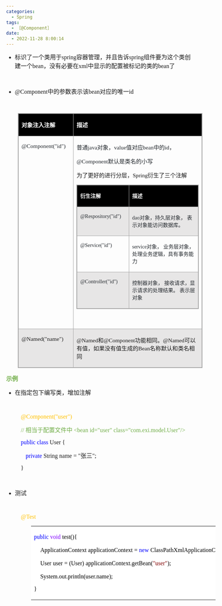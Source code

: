 ```yaml
---
categories:
  - Spring
tags:
  - ［@Component］
date:
  - 2022-11-28 8:00:14
---
```


<ul style="list-style-type:disc">
    <li><span style="font-size:12.0pt"><span
                style="font-family:&quot;Microsoft YaHei UI&quot;">标识了一个类用于</span></span><span
            style="font-size:12.0pt"><span style="font-family:&quot;Comic Sans MS&quot;">spring</span></span><span
            style="font-size:12.0pt"><span
                style="font-family:&quot;Microsoft YaHei UI&quot;">容器管理，并且告诉</span></span><span
            style="font-size:12.0pt"><span style="font-family:&quot;Comic Sans MS&quot;">spring</span></span><span
            style="font-size:12.0pt"><span
                style="font-family:&quot;Microsoft YaHei UI&quot;">组件要为这个类创建一个</span></span><span
            style="font-size:12.0pt"><span style="font-family:&quot;Comic Sans MS&quot;">bean</span></span><span
            style="font-size:12.0pt"><span style="font-family:&quot;Microsoft YaHei UI&quot;">，没有必要在</span></span><span
            style="font-size:12.0pt"><span style="font-family:&quot;Comic Sans MS&quot;">xml</span></span><span
            style="font-size:12.0pt"><span
                style="font-family:&quot;Microsoft YaHei UI&quot;">中显示的配置被标记的类的</span></span><span
            style="font-size:12.0pt"><span style="font-family:&quot;Comic Sans MS&quot;">bean</span></span><span
            style="font-size:12.0pt"><span style="font-family:&quot;Microsoft YaHei UI&quot;">了</span></span></li>
</ul>
<p><span style="font-size:12.0pt"><span style="font-family:&quot;Microsoft YaHei UI&quot;">&nbsp;</span></span></p>
<ul style="list-style-type:disc">
    <li><span style="font-size:12.0pt"><span style="font-family:&quot;Comic Sans MS&quot;">@C</span></span><span
            style="font-size:12.0pt"><span style="font-family:&quot;Comic Sans MS&quot;">omponent</span></span><span
            style="font-size:12.0pt"><span style="font-family:&quot;Microsoft YaHei UI&quot;">中的参数表示该</span></span><span
            style="font-size:12.0pt"><span style="font-family:&quot;Comic Sans MS&quot;">bean</span></span><span
            style="font-size:12.0pt"><span style="font-family:&quot;Microsoft YaHei UI&quot;">对应的唯一</span></span><span
            style="font-size:12.0pt"><span style="font-family:&quot;Comic Sans MS&quot;">id</span></span></li>
</ul>
<p><span style="font-size:12.0pt"><span style="font-family:&quot;Microsoft YaHei&quot;">&nbsp;</span></span></p>
<table summary="" cellspacing="0"
    style="border-collapse:collapse; border-color:#a3a3a3; border-style:solid; border-width:1px; margin-left:32px"
    class=" cke_show_border">
    <tbody>
        <tr>
            <td
                style="background-color:black; border-bottom:1px solid #a3a3a3; border-left:1px solid #a3a3a3; border-right:1px solid #a3a3a3; border-top:1px solid #a3a3a3; vertical-align:top; width:1.6361in">
                <p><span style="font-size:11.5pt"><span style="font-family:&quot;Microsoft YaHei UI&quot;"><span
                                style="color:white"><strong>对象注入注解</strong></span></span></span></p>
            </td>
            <td
                style="background-color:black; border-bottom:1px solid #a3a3a3; border-left:1px solid #a3a3a3; border-right:1px solid #a3a3a3; border-top:1px solid #a3a3a3; vertical-align:top; width:6.2in">
                <p><span style="font-size:11.5pt"><span style="font-family:&quot;Microsoft YaHei UI&quot;"><span
                                style="color:white"><strong>描述</strong></span></span></span></p>
            </td>
        </tr>
        <tr>
            <td
                style="border-bottom:1px solid #a3a3a3; border-left:1px solid #a3a3a3; border-right:1px solid #a3a3a3; border-top:1px solid #a3a3a3; vertical-align:top; width:1.6361in">
                <p><span style="font-size:11.5pt"><span style="font-family:&quot;Comic Sans MS&quot;"><span
                                style="color:#24292e">@Component("id")</span></span></span></p>
            </td>
            <td
                style="border-bottom:1px solid #a3a3a3; border-left:1px solid #a3a3a3; border-right:1px solid #a3a3a3; border-top:1px solid #a3a3a3; vertical-align:top; width:6.2in">
                <p><span style="font-size:11.5pt"><span style="color:#24292e"><span
                                style="font-family:&quot;Microsoft YaHei UI&quot;">普通</span><span
                                style="font-family:&quot;Comic Sans MS&quot;">java</span><span
                                style="font-family:&quot;Microsoft YaHei UI&quot;">对象，</span><span
                                style="font-family:&quot;Comic Sans MS&quot;">value</span><span
                                style="font-family:&quot;Microsoft YaHei UI&quot;">值对应</span><span
                                style="font-family:&quot;Comic Sans MS&quot;">bean</span><span
                                style="font-family:&quot;Microsoft YaHei UI&quot;">中的</span><span
                                style="font-family:&quot;Comic Sans MS&quot;">id</span><span
                                style="font-family:&quot;Microsoft YaHei UI&quot;">，</span></span></span></p>
                <p><span style="font-size:11.5pt"><span style="color:#24292e"><span
                                style="font-family:&quot;Comic Sans MS&quot;">@Component</span><span
                                style="font-family:&quot;Microsoft YaHei UI&quot;">默认是类名的小写</span></span></span></p>
                <p><span style="font-size:11.5pt"><span
                            style="font-family:&quot;Microsoft YaHei UI&quot;">为了更好的进行分层，</span><span
                            style="font-family:&quot;Comic Sans MS&quot;">Spring</span><span
                            style="font-family:&quot;Microsoft YaHei UI&quot;">衍生了三个注解</span></span></p>
                <table summary="" cellspacing="0"
                    style="border-collapse:collapse; border-color:#a3a3a3; border-style:solid; border-width:1px;"
                    class=" cke_show_border">
                    <tbody>
                        <tr>
                            <td
                                style="background-color:black; border-bottom:1px solid #a3a3a3; border-left:1px solid #a3a3a3; border-right:1px solid #a3a3a3; border-top:1px solid #a3a3a3; vertical-align:top; width:1.5263in">
                                <p><span style="font-size:10.5pt"><span
                                            style="font-family:&quot;Microsoft YaHei UI&quot;"><span
                                                style="color:white"><strong>衍生注解</strong></span></span></span></p>
                            </td>
                            <td
                                style="background-color:black; border-bottom:1px solid #a3a3a3; border-left:1px solid #a3a3a3; border-right:1px solid #a3a3a3; border-top:1px solid #a3a3a3; vertical-align:top; width:3.959in">
                                <p><span style="font-size:10.5pt"><span
                                            style="font-family:&quot;Microsoft YaHei UI&quot;"><span
                                                style="color:white"><strong>描述</strong></span></span></span></p>
                            </td>
                        </tr>
                        <tr>
                            <td
                                style="background-color:#e7e6e6; border-bottom:1px solid #a3a3a3; border-left:1px solid #a3a3a3; border-right:1px solid #a3a3a3; border-top:1px solid #a3a3a3; vertical-align:top; width:1.5263in">
                                <p><span style="font-size:10.5pt"><span
                                            style="font-family:&quot;Comic Sans MS&quot;"><span
                                                style="color:#24292e">@Respository("id")</span></span></span></p>
                            </td>
                            <td
                                style="background-color:#e7e6e6; border-bottom:1px solid #a3a3a3; border-left:1px solid #a3a3a3; border-right:1px solid #a3a3a3; border-top:1px solid #a3a3a3; vertical-align:top; width:3.959in">
                                <p><span style="font-size:10.5pt"><span style="color:#24292e"><span
                                                style="font-family:&quot;Comic Sans MS&quot;">dao</span><span
                                                style="font-family:&quot;Microsoft YaHei UI&quot;">对象，持久层对象，
                                                表示对象能访问数据库。</span></span></span></p>
                            </td>
                        </tr>
                        <tr>
                            <td
                                style="border-bottom:1px solid #a3a3a3; border-left:1px solid #a3a3a3; border-right:1px solid #a3a3a3; border-top:1px solid #a3a3a3; vertical-align:top; width:1.5263in">
                                <p><span style="font-size:10.5pt"><span
                                            style="font-family:&quot;Comic Sans MS&quot;"><span
                                                style="color:#24292e">@Service("id")</span></span></span></p>
                            </td>
                            <td
                                style="border-bottom:1px solid #a3a3a3; border-left:1px solid #a3a3a3; border-right:1px solid #a3a3a3; border-top:1px solid #a3a3a3; vertical-align:top; width:3.959in">
                                <p><span style="font-size:10.5pt"><span style="color:#24292e"><span
                                                style="font-family:&quot;Comic Sans MS&quot;">service</span><span
                                                style="font-family:&quot;Microsoft YaHei UI&quot;">对象， 业务层对象，
                                                处理业务逻辑，具有事务能力</span></span></span></p>
                            </td>
                        </tr>
                        <tr>
                            <td
                                style="background-color:#e7e6e6; border-bottom:1px solid #a3a3a3; border-left:1px solid #a3a3a3; border-right:1px solid #a3a3a3; border-top:1px solid #a3a3a3; vertical-align:top; width:1.5263in">
                                <p><span style="font-size:10.5pt"><span
                                            style="font-family:&quot;Comic Sans MS&quot;"><span
                                                style="color:#24292e">@Controller("id")</span></span></span></p>
                            </td>
                            <td
                                style="background-color:#e7e6e6; border-bottom:1px solid #a3a3a3; border-left:1px solid #a3a3a3; border-right:1px solid #a3a3a3; border-top:1px solid #a3a3a3; vertical-align:top; width:4.0284in">
                                <p><span style="font-size:10.5pt"><span
                                            style="font-family:&quot;Microsoft YaHei UI&quot;"><span
                                                style="color:#24292e">控制器对象， 接收请求，显示请求的处理结果。 表示层对象</span></span></span>
                                </p>
                            </td>
                        </tr>
                    </tbody>
                </table>
                <p><span style="font-size:11.5pt"><span
                            style="font-family:&quot;Microsoft YaHei&quot;">&nbsp;</span></span></p>
            </td>
        </tr>
        <tr>
            <td
                style="background-color:#e7e6e6; border-bottom:1px solid #a3a3a3; border-left:1px solid #a3a3a3; border-right:1px solid #a3a3a3; border-top:1px solid #a3a3a3; vertical-align:top; width:1.6361in">
                <p><span style="font-size:11.5pt"><span
                            style="font-family:&quot;Comic Sans MS&quot;">@Named("name")</span></span></p>
            </td>
            <td
                style="background-color:#e7e6e6; border-bottom:1px solid #a3a3a3; border-left:1px solid #a3a3a3; border-right:1px solid #a3a3a3; border-top:1px solid #a3a3a3; vertical-align:top; width:6.2in">
                <p><span style="font-size:11.5pt"><span style="font-family:&quot;Comic Sans MS&quot;">@Named</span><span
                            style="font-family:&quot;Microsoft YaHei UI&quot;">和</span><span
                            style="font-family:&quot;Comic Sans MS&quot;">@Component</span><span
                            style="font-family:&quot;Microsoft YaHei UI&quot;">功能相同。</span><span
                            style="font-family:&quot;Comic Sans MS&quot;">@Named</span><span
                            style="font-family:&quot;Microsoft YaHei UI&quot;">可以有值，如果没有值生成的</span><span
                            style="font-family:&quot;Comic Sans MS&quot;">Bean</span><span
                            style="font-family:&quot;Microsoft YaHei UI&quot;">名称默认和类名相同</span></span></p>
            </td>
        </tr>
    </tbody>
</table>
<p><span style="font-size:12.0pt"><span style="font-family:&quot;Microsoft YaHei UI&quot;"><span
                style="color:#70ad47"><strong>示例</strong></span></span></span></p>
<ul style="list-style-type:disc">
    <li><span style="font-size:12.0pt"><span
                style="font-family:&quot;Microsoft YaHei UI&quot;">在指定包下编写类，增加注解</span></span></li>
</ul>
<p><span style="font-size:12.0pt"><span style="font-family:&quot;Comic Sans MS&quot;">&nbsp;</span></span></p>
<p style="margin-left: 40px;"><span style="font-size:12.0pt"><span style="font-family:&quot;Comic Sans MS&quot;"><span
                style="color:#ffc000">@Component("user")</span></span></span></p>
<p style="margin-left: 40px;"><span style="font-size:12.0pt"><span style="color:#70ad47"><span
                style="font-family:&quot;Comic Sans MS&quot;">// </span><span
                style="font-family:&quot;Microsoft YaHei UI&quot;">相当于配置文件中</span><span
                style="font-family:&quot;Comic Sans MS&quot;"> &lt;bean id="user" class="</span><span
                style="font-family:&quot;Comic Sans MS&quot;">com.exi.model.User</span><span
                style="font-family:&quot;Comic Sans MS&quot;">"/&gt;</span></span></span></p>
<p style="margin-left: 40px;"><span style="font-size:12.0pt"><span style="font-family:&quot;Comic Sans MS&quot;"><span
                style="color:blue">public class</span> User {</span></span>​​​​​​​<br></p>
<p style="margin-left: 40px;"><span style="font-size:12.0pt">&nbsp;&nbsp; <span
            style="font-family:&quot;Comic Sans MS&quot;"><span style="color:blue">private</span></span><span
            style="font-family:&quot;Comic Sans MS&quot;"> String name = "</span><span
            style="font-family:&quot;Microsoft YaHei UI&quot;">张三</span><span
            style="font-family:&quot;Comic Sans MS&quot;">";</span></span></p>
<p style="margin-left: 40px;"><span style="font-size:12.0pt"><span
            style="font-family:&quot;Comic Sans MS&quot;">}</span></span></p>
<p><span style="font-size:12.0pt"><span style="font-family:&quot;Comic Sans MS&quot;">&nbsp;</span></span></p>
<ul style="list-style-type:disc">
    <li><span style="font-size:12.0pt"><span style="font-family:&quot;Microsoft YaHei UI&quot;">测试</span></span><span
            style="font-size:12.0pt"><span style="font-family:&quot;Microsoft YaHei UI&quot;"></span></span></li>
</ul>
<p><br></p>
<p style="margin-left: 40px;"><span style="font-size:12.0pt"><span style="font-family:&quot;Comic Sans MS&quot;"><span
                style="color:#ffc000">@Test</span></span></span></p>
<table summary="" cellspacing="0"
    style="border-collapse:collapse; border-color:#a3a3a3; border-style:solid; border-width:0px; margin-left:68px"
    class=" cke_show_border">
    <tbody>
        <tr>
            <td
                style="background-color:white; border-bottom:0px; border-left:0px; border-right:0px; border-top:0px; vertical-align:top; width:7.5868in">
                <p><span style="font-size:12.0pt"><span style="font-family:&quot;Comic Sans MS&quot;"><span
                                style="color:blue">public</span></span>&nbsp;<span
                            style="font-family:&quot;Comic Sans MS&quot;"><span
                                style="color:#8000ff">void</span></span>&nbsp;<span
                            style="font-family:&quot;Comic Sans MS&quot;"><span
                                style="color:black">test(){</span></span></span></p>
                <p><span style="font-size:12.0pt">&nbsp;&nbsp;&nbsp;&nbsp;<span
                            style="font-family:&quot;Comic Sans MS&quot;"><span
                                style="color:black">ApplicationContext</span></span>&nbsp;<span
                            style="font-family:&quot;Comic Sans MS&quot;"><span
                                style="color:black">applicationContext</span></span>&nbsp;<span
                            style="font-family:&quot;Comic Sans MS&quot;"><span
                                style="color:black">=</span></span>&nbsp;<span
                            style="font-family:&quot;Comic Sans MS&quot;"><span
                                style="color:blue">new</span></span>&nbsp;<span
                            style="font-family:&quot;Comic Sans MS&quot;"><span
                                style="color:black">ClassPathXmlApplicationContext(</span></span><span
                            style="font-family:&quot;Comic Sans MS&quot;"><span
                                style="color:maroon">"beans.xml"</span></span><span
                            style="font-family:&quot;Comic Sans MS&quot;"><span
                                style="color:black">);</span></span></span></p>
                <p><span style="font-size:12.0pt">&nbsp;&nbsp;&nbsp;&nbsp;<span
                            style="font-family:&quot;Comic Sans MS&quot;"><span
                                style="color:black">User</span></span>&nbsp;<span
                            style="font-family:&quot;Comic Sans MS&quot;"><span
                                style="color:black">user</span></span>&nbsp;<span
                            style="font-family:&quot;Comic Sans MS&quot;"><span
                                style="color:black">=</span></span>&nbsp;<span
                            style="font-family:&quot;Comic Sans MS&quot;"><span
                                style="color:black">(User)</span></span>&nbsp;<span
                            style="font-family:&quot;Comic Sans MS&quot;"><span
                                style="color:black">applicationContext.getBean(</span></span><span
                            style="font-family:&quot;Comic Sans MS&quot;"><span
                                style="color:maroon">"user"</span></span><span
                            style="font-family:&quot;Comic Sans MS&quot;"><span
                                style="color:black">);</span></span></span></p>
                <p><span style="font-size:12.0pt"><span style="color:black">&nbsp;&nbsp;&nbsp;&nbsp;<span
                                style="font-family:&quot;Comic Sans MS&quot;">System.out.println(user.name);</span></span></span>
                </p>
                <p><span style="font-size:12.0pt"><span style="font-family:&quot;Comic Sans MS&quot;"><span
                                style="color:black">}</span></span></span></p>
            </td>
        </tr>
    </tbody>
</table>
